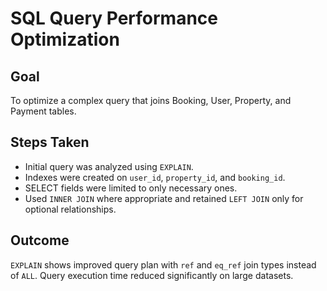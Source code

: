 # SQL Query Performance Optimization

## Goal
To optimize a complex query that joins Booking, User, Property, and Payment tables.

## Steps Taken
- Initial query was analyzed using `EXPLAIN`.
- Indexes were created on `user_id`, `property_id`, and `booking_id`.
- SELECT fields were limited to only necessary ones.
- Used `INNER JOIN` where appropriate and retained `LEFT JOIN` only for optional relationships.

## Outcome
`EXPLAIN` shows improved query plan with `ref` and `eq_ref` join types instead of `ALL`.
Query execution time reduced significantly on large datasets.

